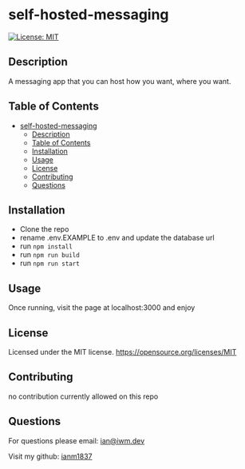 # self-hosted-messaging

[![License: MIT](https://img.shields.io/badge/License-MIT-yellow.svg)](https://opensource.org/licenses/MIT)

## Description

A messaging app that you can host how you want, where you want.

## Table of Contents

- [self-hosted-messaging](#self-hosted-messaging)
  - [Description](#description)
  - [Table of Contents](#table-of-contents)
  - [Installation](#installation)
  - [Usage](#usage)
  - [License](#license)
  - [Contributing](#contributing)
  - [Questions](#questions)

## Installation

- Clone the repo
- rename .env.EXAMPLE to .env and update the database url
- run `npm install`
- run `npm run build`
- run `npm run start`

## Usage

Once running, visit the page at localhost:3000 and enjoy

## License

Licensed under the MIT license.
https://opensource.org/licenses/MIT

## Contributing

no contribution currently allowed on this repo

## Questions

For questions please email: ian@iwm.dev

Visit my github: [ianm1837](https://www.github.com/ianm1837)